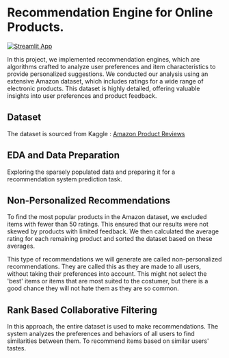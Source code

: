 
# Recommendation Engine for Online Products.

[![Streamlit App](https://static.streamlit.io/badges/streamlit_badge_black_white.svg)](https://recommendation-system-proj.streamlit.app/)

In this project, we implemented recommendation engines, which are algorithms crafted to analyze user preferences and item characteristics to provide personalized suggestions. We conducted our analysis using an extensive Amazon dataset, which includes ratings for a wide range of electronic products. This dataset is highly detailed, offering valuable insights into user preferences and product feedback.

## Dataset

The dataset is sourced from Kaggle : [Amazon Product Reviews](https://www.kaggle.com/datasets/saurav9786/amazon-product-reviews)


## EDA and Data Preparation

Exploring the sparsely populated data and preparing it for a recommendation system prediction task.


## Non-Personalized Recommendations 

To find the most popular products in the Amazon dataset, we excluded items with fewer than 50 ratings. This ensured that our results were not skewed by products with limited feedback. We then calculated the average rating for each remaining product and sorted the dataset based on these averages.

This type of recommendations we will generate are called non-personalized recommendations. They are called this as they are made to all users, without taking their preferences into account. This might not select the 'best' items or items that are most suited to the costumer, but there is a good chance they will not hate them as they are so common.


## Rank Based Collaborative Filtering

In this approach, the entire dataset is used to make recommendations. The system analyzes the preferences and behaviors of all users to find similarities between them. To recommend items based on similar users' tastes.

